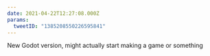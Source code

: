 ```yaml
---
date: 2021-04-22T12:27:08.000Z
params:
  tweetID: "1385208550226595841"
---
```


New Godot version, might actually start making a game or something

